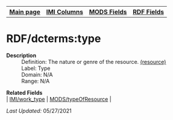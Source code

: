 <!DOCTYPE html>
<html>

<body>
<table style="width:100%">
  <tr>
    <th><a href="index.md">Main page</a></th>
	<th><a href="IMI.md">IMI Columns</a></th>
    <th><a href="MODS.md">MODS Fields</a></th>
    <th><a href="RDF.md">RDF Fields</a></th>
  </tr>
</table>



<h1>RDF/dcterms:type</h1>
<dl>
  <dt><b>Description</b></dt>
  <dd>Definition: The nature or genre of the resource. <a href="http://purl.org/dc/terms/type">(resource)</a></dd>
  <dd>Label: Type</dd>
  <dd>Domain: N/A</dd>
  <dd>Range: N/A</dd>
</dl>
<dl>
	<dt><b>Related Fields</b></dt>
		| <a href="work_type.md">IMI/work_type</a> | <a href="mods.typeOfResource.md">MODS/typeOfResource</a> |
</dl>
<p><i>Last Updated: </i>05/27/2021</p>
</body>
</html>